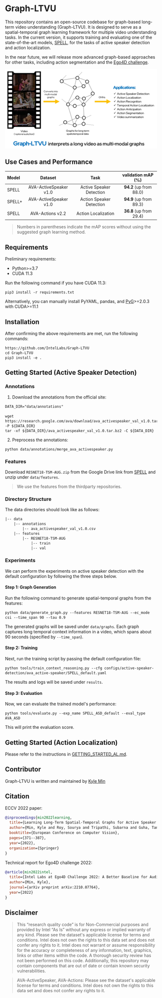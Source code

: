 # Graph-LTVU
This repository contains an open-source codebase for graph-based long-term video understanding (Graph-LTVU). It is designed to serve as a spatial-temporal graph learning framework for multiple video understanding tasks. In the current version, it supports training and evaluating one of the state-of-the-art models, [SPELL](https://www.ecva.net/papers/eccv_2022/papers_ECCV/papers/136950367.pdf), for the tasks of active speaker detection and action localization.

In the near future, we will release more advanced graph-based approaches for other tasks, including action segmentation and the [Ego4D challenge](https://ego4d-data.org/workshops/eccv22).

![](docs/images/graphltvu_teaser.jpg?raw=true)

## Use Cases and Performance
|  Model  |         Dataset         |            Task           |     validation mAP (%)     |
|:--------|:-----------------------:|:-------------------------:|:--------------------------:|
|  SPELL  |  AVA-ActiveSpeaker v1.0 |  Active Speaker Detection |   **94.2** (up from 88.0)  |
|  SPELL+ |  AVA-ActiveSpeaker v1.0 |  Action Speaker Detection |   **94.9** (up from 89.3)  |
|  SPELL  |  AVA-Actions v2.2       |  Action Localization      |   **36.8** (up from 29.4)  |
> Numbers in parentheses indicate the mAP scores without using the suggested graph learning method.

## Requirements
Preliminary requirements:
- Python>=3.7
- CUDA 11.3

Run the following command if you have CUDA 11.3:
```
pip3 install -r requirements.txt
```

Alternatively, you can manually install PyYAML, pandas, and [PyG](https://www.pyg.org)>=2.0.3 with CUDA>=11.1

## Installation
After confirming the above requirements are met, run the following commands:
```
https://github.com/IntelLabs/Graph-LTVU
cd Graph-LTVU
pip3 install -e .
```

## Getting Started (Active Speaker Detection)
### Annotations
1) Download the annotations from the official site:
```
DATA_DIR="data/annotations"

wget https://research.google.com/ava/download/ava_activespeaker_val_v1.0.tar.bz2 -P ${DATA_DIR}
tar -xf ${DATA_DIR}/ava_activespeaker_val_v1.0.tar.bz2 -C ${DATA_DIR}
```

2) Preprocess the annotations:
```
python data/annotations/merge_ava_activespeaker.py
```

### Features
Download `RESNET18-TSM-AUG.zip` from the Google Drive link from [SPELL](https://github.com/SRA2/SPELL#code-usage) and unzip under `data/features`.
> We use the features from the thirdparty repositories.

### Directory Structure
The data directories should look like as follows:
```
|-- data
    |-- annotations
        |-- ava_activespeaker_val_v1.0.csv
    |-- features
        |-- RESNET18-TSM-AUG
            |-- train
            |-- val
```

### Experiments
We can perform the experiments on active speaker detection with the default configuration by following the three steps below.

#### Step 1: Graph Generation
Run the following command to generate spatial-temporal graphs from the features:
```
python data/generate_graph.py --features RESNET18-TSM-AUG --ec_mode csi --time_span 90 --tau 0.9
```
The generated graphs will be saved under `data/graphs`. Each graph captures long temporal context information in a video, which spans about 90 seconds (specified by `--time_span`).

#### Step 2: Training
Next, run the training script by passing the default configuration file:
```
python tools/train_context_reasoning.py --cfg configs/active-speaker-detection/ava_active-speaker/SPELL_default.yaml
```
The results and logs will be saved under `results`.

#### Step 3: Evaluation
Now, we can evaluate the trained model's performance:
```
python tools/evaluate.py --exp_name SPELL_ASD_default --eval_type AVA_ASD
```
This will print the evaluation score.

## Getting Started (Action Localization)
Please refer to the instructions in [GETTING_STARTED_AL.md](docs/GETTING_STARTED_AL.md).

## Contributor
Graph-LTVU is written and maintained by [Kyle Min](https://sites.google.com/view/kylemin)

## Citation
ECCV 2022 paper:
```bibtex
@inproceedings{min2022learning,
  title={Learning Long-Term Spatial-Temporal Graphs for Active Speaker Detection},
  author={Min, Kyle and Roy, Sourya and Tripathi, Subarna and Guha, Tanaya and Majumdar, Somdeb},
  booktitle={European Conference on Computer Vision},
  pages={371--387},
  year={2022},
  organization={Springer}
}
```

Technical report for Ego4D challenge 2022:
```bibtex
@article{min2022intel,
  title={Intel Labs at Ego4D Challenge 2022: A Better Baseline for Audio-Visual Diarization},
  author={Min, Kyle},
  journal={arXiv preprint arXiv:2210.07764},
  year={2022}
}
```

## Disclaimer

> This “research quality code”  is for Non-Commercial purposes and provided by Intel “As Is” without any express or implied warranty of any kind. Please see the dataset's applicable license for terms and conditions. Intel does not own the rights to this data set and does not confer any rights to it. Intel does not warrant or assume responsibility for the accuracy or completeness of any information, text, graphics, links or other items within the code. A thorough security review has not been performed on this code. Additionally, this repository may contain components that are out of date or contain known security vulnerabilities.

> AVA-ActiveSpeaker, AVA-Actions: Please see the dataset's applicable license for terms and conditions. Intel does not own the rights to this data set and does not confer any rights to it.
